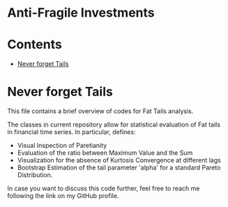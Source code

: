 Anti-Fragile Investments
================================================

Contents
========

* [Never forget Tails](#never-forget-Tails)


# Never forget Tails

This file contains a brief overview of codes for Fat Tails analysis.

The classes in current repository allow for statistical evaluation of Fat tails in financial time series. In particular, defines: 
- Visual Inspection of Paretianity
- Evaluation of the ratio between Maximum Value and the Sum
- Visualization for the absence of Kurtosis Convergence at different lags
- Bootstrap Estimation of the tail parameter 'alpha' for a standard Pareto Distribution.


In case you want to discuss this code further, feel free to reach me following the link on my GitHub profile.